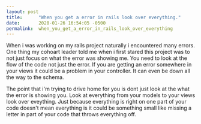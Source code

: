 ```yaml
---
layout: post
title:      "When you get a error in rails look over everything."
date:       2020-01-26 16:54:05 -0500
permalink:  when_you_get_a_error_in_rails_look_over_everything
---
```


When i was working on my rails project naturally i encountered many errors. One thing my cohoart leader told me when i first stared this project was to not just focus on what the error was showing me. You need to look at the flow of the code not just the error. If you are getting an error somewhere in your views it could be a problem in your controller. It can even be down all the way to the schema.

The point that i'm trying to drive home for you is dont just look at the what the error is showing you. Look at everything from your models to your views look over eveything. Just because everything is right on one part of your code doesn't mean everything is it could be something small like missing a letter in part of your code that throws everything off.


